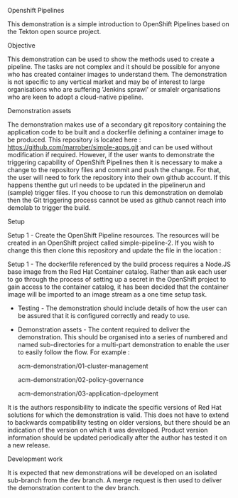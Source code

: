 Openshift Pipelines

This demonstration is a simple introduction to OpenShift Pipelines based on the Tekton open source project. 

Objective

This demonstration can be used to show the methods used to create a pipeline. The tasks are not complex and it should be possible for anyone who has created container images to understand them. The demonstration is not specific to any vertical market and may be of interest to large organisations who are suffering 'Jenkins sprawl' or smalelr organisations who are keen to adopt a cloud-native pipeline.

Demonstration assets

The demonstration makes use of a secondary git repository containing the application code to be built and a dockerfile defining a container image to be produced. This repository is located here : https://github.com/marrober/simple-apps.git and can be used without modification if required. However, if the user wants to demonstrate the triggering capability of OpenShift Pipelines then it is necessary to make a change to the repository files and commit and push the change. For that, the user will need to fork the repository into their own github account. If this happens thenthe gut url needs to be updated in the pipelinerun and (sample) trigger files. If you choose to run this demonstration on demolab then the Git triggering process cannot be used as github cannot reach into demolab to trigger the build.

Setup

Setup 1 - Create the OpenShift Pipeline resources. The resources will be created in an OpenShift project called simple-pipeline-2. If you wish to change this then clone this repository and update the file in the location : 

Setup 1 - The dockerfile referenced by the build process requires a Node.JS base image from the Red Hat Container catalog. Rather than ask each user to go through the process of setting up a secret in the OpenShift project to gain access to the container catalog, it has been decided that the container image will be imported to an image stream as a one time setup task. 

- Testing - The demonstration should include details of how the user can be assured that it is configured correctly and ready to use.

- Demonstration assets - The content required to deliver the demonstration. This should be organised into a series of numbered and named sub-directories for a multi-part demonstration to enable the user to easily follow the flow. For example :

    acm-demonstration/01-cluster-management
    
    acm-demonstration/02-policy-governance
    
    acm-demonstration/03-application-dpeloyment

It is the authors responsibility to indicate the specific versions of Red Hat solutions for which the demonstration is valid. This does not have to extend to backwards compatibility testing on older versions, but there should be an indication of the version on which it was developed. Product version information should be updated periodically after the author has tested it on a new release.
    
Development work

It is expected that new demonstrations will be developed on an isolated sub-branch from the dev branch. A merge request is then used to deliver the demonstration content to the dev branch. 

